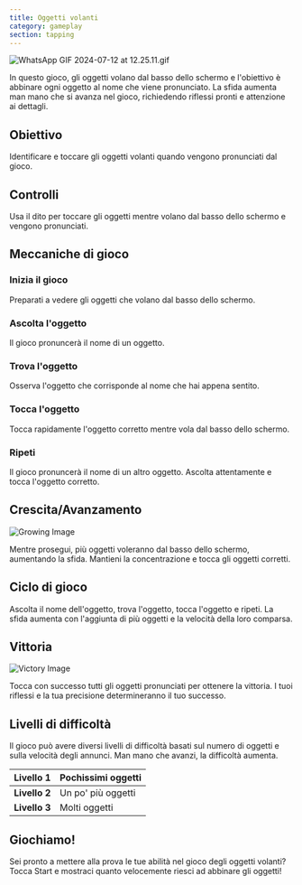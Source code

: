 ```yaml
---
title: Oggetti volanti
category: gameplay
section: tapping
---
```

![WhatsApp GIF 2024-07-12 at 12.25.11.gif](https://help.studycat.com/hc/article_attachments/34966795074969)

In questo gioco, gli oggetti volano dal basso dello schermo e l'obiettivo è abbinare ogni oggetto al nome che viene pronunciato. La sfida aumenta man mano che si avanza nel gioco, richiedendo riflessi pronti e attenzione ai dettagli.

## Obiettivo

Identificare e toccare gli oggetti volanti quando vengono pronunciati dal gioco.

## Controlli

Usa il dito per toccare gli oggetti mentre volano dal basso dello schermo e vengono pronunciati.

## Meccaniche di gioco

### Inizia il gioco

Preparati a vedere gli oggetti che volano dal basso dello schermo.

### Ascolta l'oggetto

Il gioco pronuncerà il nome di un oggetto.

### Trova l'oggetto

Osserva l'oggetto che corrisponde al nome che hai appena sentito.

### Tocca l'oggetto

Tocca rapidamente l'oggetto corretto mentre vola dal basso dello schermo.

### Ripeti

Il gioco pronuncerà il nome di un altro oggetto. Ascolta attentamente e tocca l'oggetto corretto.


## Crescita/Avanzamento

![Growing Image](https://help.studycat.com/hc/article_attachments/34826217331225)

Mentre prosegui, più oggetti voleranno dal basso dello schermo, aumentando la sfida. Mantieni la concentrazione e tocca gli oggetti corretti.

## Ciclo di gioco

Ascolta il nome dell'oggetto, trova l'oggetto, tocca l'oggetto e ripeti. La sfida aumenta con l'aggiunta di più oggetti e la velocità della loro comparsa.

## Vittoria

![Victory Image](https://help.studycat.com/hc/article_attachments/34917314421785)

Tocca con successo tutti gli oggetti pronunciati per ottenere la vittoria. I tuoi riflessi e la tua precisione determineranno il tuo successo.

## Livelli di difficoltà

Il gioco può avere diversi livelli di difficoltà basati sul numero di oggetti e sulla velocità degli annunci. Man mano che avanzi, la difficoltà aumenta.


| **Livello 1** | Pochissimi oggetti |
| --- | --- |
| **Livello 2** | Un po' più oggetti |
| **Livello 3** | Molti oggetti |

## Giochiamo!

Sei pronto a mettere alla prova le tue abilità nel gioco degli oggetti volanti? Tocca Start e mostraci quanto velocemente riesci ad abbinare gli oggetti!